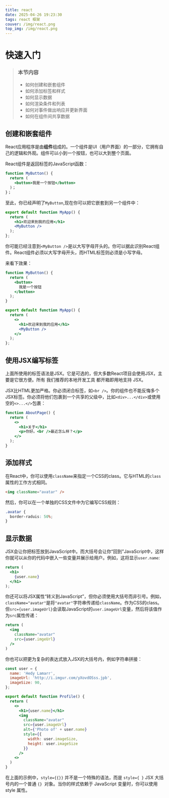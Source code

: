 ```yaml
---
title: react
date: 2025-04-26 19:23:30
tags: react 框架
couver: /img/react.png
top_img: /img/react.png
---
```

# 快速入门

> ### 本节内容
> - 如何创建和嵌套组件
> - 如何添加标签和样式 
> - 如何显示数据
> - 如何渲染条件和列表
> - 如何对事件做出响应并更新界面
> - 如何在组件间共享数据

## 创建和嵌套组件

React应用程序是由**组件**组成的。一个组件是UI（用户界面）的一部分，它拥有自己的逻辑和外观。组件可以小到一个按钮，也可以大到整个页面。

React组件是返回标签的JavaScript函数：

```jsx
function MyButton() {
  return (
    <button>我是一个按钮</button>
  )；
}；
```

至此，你已经声明了`MyButton`,现在你可以把它嵌套到另一个组件中：

```jsx
export default function MyApp() {
  return (
    <h1>欢迎来到我的应用</h1>
    <MyButton />
  );
};
```
你可能已经注意到`<MyButton />`是以大写字母开头的。你可以据此识别React组件。React组件必须以大写字母开头，而HTML标签则必须是小写字母。

来看下效果：

```jsx
function MyButton() {
  return (
    <button>
      我是一个按钮
    </button>
  );
}

export default function MyApp() {
  return (
    <>
      <h1>欢迎来到我的应用</h1>
      <MyButton />
    </>
  );
};

```
## 使用JSX编写标签

上面所使用的标签语法是JSX。它是可选的，但大多数React项目会使用JSX，主要是它很方便。所有 我们推荐的本地开发工具 都开箱即用地支持 JSX。

JSX比HTML更加严格。你必须闭合标签，如`<br />`。你的组件也不能反悔多个JSX标签。你必须将他们包裹到一个共享的父级中，比如`<div>...</div>`或使用空的`<>...</>`包裹：

```jsx
function AboutPage() {
  return (
    <>
      <h1>关于</h1>
      <p>你好。<br />最近怎么样？</p>
    </>
  );
}
```

##  添加样式

在React中，你可以使用`className`来指定一个CSS的class。它与HTML的`class`属性的工作方式相同。

```html
<img className="avatar" />
```

然后，你可以在一个单独的CSS文件中为它编写CSS规则：

```css
.avatar {
  border-raduis: 50%;
}
```

## 显示数据

JSX会让你把标签放到JavaScript中。而大括号会让你“回到”JavaScript中，这样你就可以从你的代码中嵌入一些变量并展示给用户。例如，这将显示`user.name`:

```jsx
return (
  <h1>
    {user.name}
  </h1>
);
```

你还可以将JSX属性“转义到JavaScript”，但你必须使用大括号而非引号。例如，`className="avatar"`是将`"avatar"`字符串传递给`className`。作为CSS的class。但`src={user.imageUrl}`会读取JavaScript的`user.imageUrl`变量，然后将该值作为`src`属性传递：

```jsx
return (
  <img
    className="avatar"
    src={user.imgeUrl}
  />
)
```

你也可以把更为复杂的表达式放入JSX的大括号内，例如字符串拼接：

```jsx
const user = {
  name: 'Hedy Lamarr',
  imageUrl: 'http://i.imgur.com/yXovdOSss.jpb',
  imageSize: 90,
};

export default function Profile() {
  return (
    <>
      <h1>{user.name}</h1>
      <img
        className="avatar"
        src={user.imageUrl}
        alt={'Photo of' + user.name}
        style={{
          width: user.imageSize,
          height: user.imageSize
        }}
      />
    <>
  )
}

```

在上面的示例中，`style={{}}` 并不是一个特殊的语法，而是 `style={ }` JSX 大括号内的一个普通 `{} `对象。当你的样式依赖于 JavaScript 变量时，你可以使用 style 属性。

